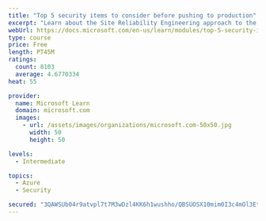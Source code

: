 ```yaml
---
title: "Top 5 security items to consider before pushing to production"
excerpt: "Learn about the Site Reliability Engineering approach to the challenge of assuring reliability and gain a better understanding of why it matters."
webUrl: https://docs.microsoft.com/en-us/learn/modules/top-5-security-items-to-consider/
type: course
price: Free
length: PT45M
ratings:
  count: 8103
  average: 4.6770334
heat: 55

provider:
  name: Microsoft Learn
  domain: microsoft.com
  images:
    - url: /assets/images/organizations/microsoft.com-50x50.jpg
      width: 50
      height: 50

levels:
  - Intermediate

topics:
  - Azure
  - Security

secured: "3QAWSUb04r9atvpl7t7M3wDzl4KK6h1wushho/QBSUOSX10mim0I3c4mOl3EtSF97l5Ooy9rMLViLsa6mXxI3V2cyhn7VdiYoD0H4/rboBo6Yts/4MWZ3QNP6GAAPFvdPkwD7LQIdBIaR5euvwRNsM7lna+SJZ1Eu57lk2lug6u8kQDoPzXqItcGQQSMhmSWMdz94mlD1P/GzfVsC0s7Og0/jigNVUNJon2Toq7YPduQncsNDTdQGjQo6ZvL660AJsiylJpH6KZgM+6LW/m+MBi+MvUUR7nQ+pgjihgQLdbeh2gAdCgKYW5bCt5hl2ApfhuUR9azlkMjpcWKIDf9vwrnHANKVBvQgI+8K94XY1gDJpzud1RjwXl9a+qoxIeK2qFEwT1Ne16bQeIwqlD5gU08HhICSuc0O/pUOzcO+Go=;IXQoszuJBekRW3/9mmZYdA=="
---
```


